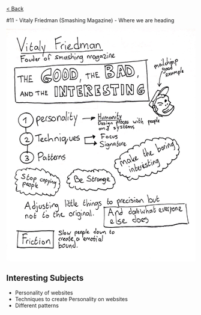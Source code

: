 [< Back](../README.md)

#11 - Vitaly Friedman (Smashing Magazine) - Where we are heading

![](../images/week11.jpg)

## Interesting Subjects

- Personality of websites
- Techniques to create Personality on websites
- Different patterns
